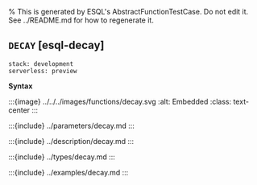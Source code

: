% This is generated by ESQL's AbstractFunctionTestCase. Do not edit it. See ../README.md for how to regenerate it.

## `DECAY` [esql-decay]
```{applies_to}
stack: development
serverless: preview
```

**Syntax**

:::{image} ../../../images/functions/decay.svg
:alt: Embedded
:class: text-center
:::


:::{include} ../parameters/decay.md
:::

:::{include} ../description/decay.md
:::

:::{include} ../types/decay.md
:::

:::{include} ../examples/decay.md
:::
